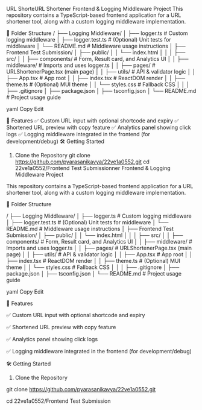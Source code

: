 URL ShorteURL Shortener Frontend & Logging Middleware Project
This repository contains a TypeScript-based frontend application for a URL shortener tool, along with a custom logging middleware implementation.

📁 Folder Structure
/ ├── Logging Middleware/ │ ├── logger.ts # Custom logging middleware │ ├── logger.test.ts # (Optional) Unit tests for middleware │ └── README.md # Middleware usage instructions │ ├── Frontend Test Submission/ │ ├── public/ │ │ └── index.html │ │ │ ├── src/ │ │ ├── components/ # Form, Result card, and Analytics UI │ │ ├── middleware/ # Imports and uses logger.ts │ │ ├── pages/ # URLShortenerPage.tsx (main page) │ │ ├── utils/ # API & validator logic │ │ ├── App.tsx # App root │ │ ├── index.tsx # ReactDOM render │ │ ├── theme.ts # (Optional) MUI theme │ │ └── styles.css # Fallback CSS │ │ │ ├── .gitignore │ ├── package.json │ ├── tsconfig.json │ └── README.md # Project usage guide

yaml Copy Edit

🚀 Features
✅ Custom URL input with optional shortcode and expiry
✅ Shortened URL preview with copy feature
✅ Analytics panel showing click logs
✅ Logging middleware integrated in the frontend (for development/debug)
🛠️ Getting Started
1. Clone the Repository
git clone https://github.com/pyarasanikavya/22ve1a0552.git
cd 22ve1a0552/Frontend Test Submissionner Frontend & Logging Middleware Project

This repository contains a TypeScript-based frontend application for a URL shortener tool, along with a custom logging middleware implementation.



📁 Folder Structure

/ ├── Logging Middleware/ │ ├── logger.ts # Custom logging middleware │ ├── logger.test.ts # (Optional) Unit tests for middleware │ └── README.md # Middleware usage instructions │ ├── Frontend Test Submission/ │ ├── public/ │ │ └── index.html │ │ │ ├── src/ │ │ ├── components/ # Form, Result card, and Analytics UI │ │ ├── middleware/ # Imports and uses logger.ts │ │ ├── pages/ # URLShortenerPage.tsx (main page) │ │ ├── utils/ # API & validator logic │ │ ├── App.tsx # App root │ │ ├── index.tsx # ReactDOM render │ │ ├── theme.ts # (Optional) MUI theme │ │ └── styles.css # Fallback CSS │ │ │ ├── .gitignore │ ├── package.json │ ├── tsconfig.json │ └── README.md # Project usage guide



yaml Copy Edit



🚀 Features

✅ Custom URL input with optional shortcode and expiry

✅ Shortened URL preview with copy feature

✅ Analytics panel showing click logs

✅ Logging middleware integrated in the frontend (for development/debug)

🛠️ Getting Started

1. Clone the Repository

git clone https://github.com/pyarasanikavya/22ve1a0552.git

cd 22ve1a0552/Frontend Test Submission
